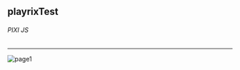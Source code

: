 ## playrixTest

###### PIXI JS
***

![page1](http://drive.google.com/uc?export=view&id=1_9UdzLMYo6qZY51AZKf-6mQgOLYw4wK0)
